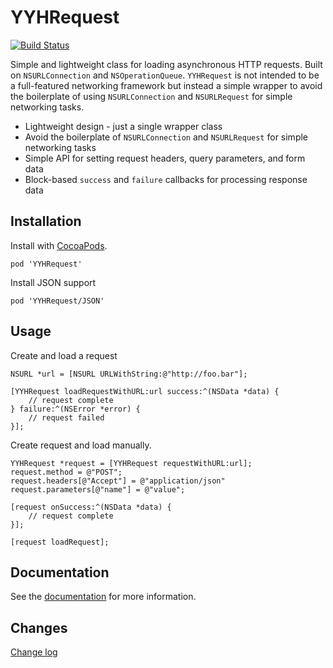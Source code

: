 YYHRequest
==========

[![Build Status](https://travis-ci.org/angelodipaolo/YYHRequest.png?branch=master)](https://travis-ci.org/angelodipaolo/YYHRequest)

Simple and lightweight class for loading asynchronous HTTP requests. Built on `NSURLConnection` and `NSOperationQueue`. `YYHRequest` is not intended to be a full-featured networking framework but instead a simple wrapper to avoid the boilerplate of using `NSURLConnection` and `NSURLRequest` for simple networking tasks.

- Lightweight design - just a single wrapper class
- Avoid the boilerplate of `NSURLConnection` and `NSURLRequest` for simple networking tasks
- Simple API for setting request headers, query parameters, and form data
- Block-based `success` and `failure` callbacks for processing response data

## Installation

Install with [CocoaPods](http://cocoapods.org/).

    pod 'YYHRequest'

Install JSON support

    pod 'YYHRequest/JSON'

## Usage

Create and load a request

    NSURL *url = [NSURL URLWithString:@"http://foo.bar"];

    [YYHRequest loadRequestWithURL:url success:^(NSData *data) {
        // request complete
    } failure:^(NSError *error) {
        // request failed
    }];

Create request and load manually.

    YYHRequest *request = [YYHRequest requestWithURL:url];
    request.method = @"POST";
    request.headers[@"Accept"] = @"application/json"
    request.parameters[@"name"] = @"value";

    [request onSuccess:^(NSData *data) {
        // request complete
    }];

    [request loadRequest];

## Documentation

See the [documentation](http://cocoadocs.org/docsets/YYHRequest) for more information.

## Changes

[Change log](https://github.com/angelodipaolo/YYHRequest/blob/master/history.md)
